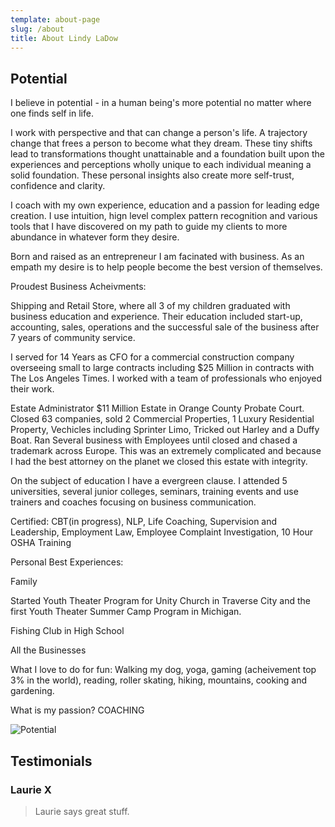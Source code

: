 ```yaml
---
template: about-page
slug: /about
title: About Lindy LaDow
---
```

## Potential

I believe in potential - in a human being's more potential no matter where one finds self in life. 

I work with perspective and that can change a person's life. A trajectory change that frees a person to become what they dream. These tiny shifts lead to transformations thought unattainable and a foundation built upon the experiences and perceptions wholly unique to each individual meaning a solid foundation. These personal insights also create more self-trust, confidence and clarity. 

I coach with my own experience, education and a passion for leading edge creation. I use intuition, hign level complex pattern recognition and various tools that I have discovered on my path to guide my clients to more abundance in whatever form they desire. 

Born and raised as an entrepreneur I am facinated with business.  As an empath my desire is to help people become the best version of themselves. 

Proudest Business Acheivments: 

Shipping and Retail Store, where all 3 of my children graduated with business education and experience. Their education included start-up, accounting, sales, operations and the successful sale of the business after 7 years of community service.

I served for 14 Years as CFO for a commercial construction company overseeing small to large contracts including $25 Million in contracts with The Los Angeles Times. I worked with a team of professionals who enjoyed their work.

Estate Administrator $11 Million Estate in Orange County Probate Court. Closed 63 companies, sold 2 Commercial Properties, 1 Luxury Residential Property, Vechicles including Sprinter Limo, Tricked out Harley and a Duffy Boat. Ran Several business with Employees until closed and chased a trademark across  Europe. This was an extremely complicated and because I had the best attorney on the planet we closed this estate with integrity. 

On the subject of education I have a evergreen clause. I attended 5 universities, several junior colleges, seminars, training events and use trainers and coaches focusing on business communication. 

Certified: CBT(in progress), NLP, Life Coaching, Supervision and Leadership, Employment Law, Employee Complaint Investigation, 10 Hour OSHA Training

Personal Best Experiences:

Family

Started Youth Theater Program for Unity Church in Traverse City and the first Youth Theater Summer Camp Program in Michigan.

Fishing Club in High School

All the Businesses

What I love to do for fun:   Walking my dog, yoga, gaming (acheivement top 3% in the world), reading, roller skating, hiking, mountains, cooking and gardening.

What is my passion? COACHING 

![Potential](/assets/20201130_me-donia-sunrise.jpg "Potential")

## Testimonials

### Laurie X

> Laurie says great stuff.